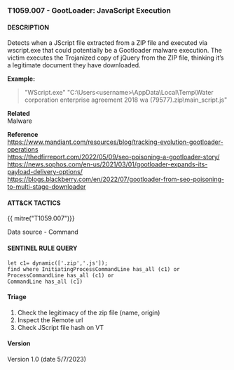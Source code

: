 
### T1059.007 - GootLoader: JavaScript Execution   

####  DESCRIPTION  
Detects when a JScript file extracted from a ZIP file and executed via wscript.exe that could potentially be a Gootloader malware execution. The victim executes the Trojanized copy of jQuery from the ZIP file, thinking it’s a legitimate document they have downloaded.  


**Example:**  
> "WScript.exe" "C:\Users\<username>\AppData\Local\Temp\Water corporation enterprise agreement 2018 wa (79577).zip\main_script.js"

**Related**  
Malware 

**Reference**  
https://www.mandiant.com/resources/blog/tracking-evolution-gootloader-operations  
https://thedfirreport.com/2022/05/09/seo-poisoning-a-gootloader-story/  
https://news.sophos.com/en-us/2021/03/01/gootloader-expands-its-payload-delivery-options/  
https://blogs.blackberry.com/en/2022/07/gootloader-from-seo-poisoning-to-multi-stage-downloader  

####  ATT&CK TACTICS
{{ mitre("T1059.007")}}

Data source - Command  

####  SENTINEL RULE QUERY  

~~~
let c1= dynamic(['.zip','.js']);  
find where InitiatingProcessCommandLine has_all (c1) or  ProcessCommandLine has_all (c1) or
CommandLine has_all (c1)  
~~~

####  Triage  
1.	Check the legitimacy of the zip file (name, origin)  
2.	Inspect the Remote url  
3.	Check JScript file hash on VT  


####  Version  
Version 1.0 (date 5/7/2023)  
